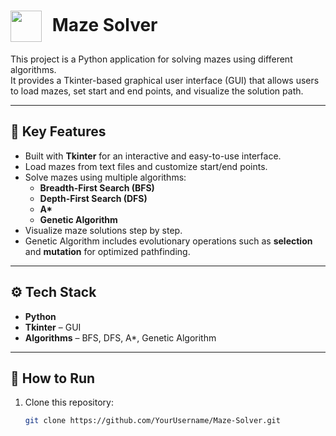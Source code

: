 <h1>
  <img src="https://github.com/user-attachments/assets/2744edb2-8b94-48cb-8ca1-4e3c79943f89" 
       width="50" height="50" 
       style="vertical-align: middle; margin-right: 10px;"/>
  Maze Solver
</h1>


This project is a Python application for solving mazes using different algorithms.  
It provides a Tkinter-based graphical user interface (GUI) that allows users to load mazes, set start and end points, and visualize the solution path.

---

## 🎯 Key Features
- Built with **Tkinter** for an interactive and easy-to-use interface.
- Load mazes from text files and customize start/end points.
- Solve mazes using multiple algorithms:
  - **Breadth-First Search (BFS)**
  - **Depth-First Search (DFS)**
  - **A\***
  - **Genetic Algorithm**
- Visualize maze solutions step by step.
- Genetic Algorithm includes evolutionary operations such as **selection** and **mutation** for optimized pathfinding.

---

## ⚙️ Tech Stack
- **Python**
- **Tkinter** – GUI
- **Algorithms** – BFS, DFS, A*, Genetic Algorithm

---

## 🚀 How to Run
1. Clone this repository:
   ```bash
   git clone https://github.com/YourUsername/Maze-Solver.git
